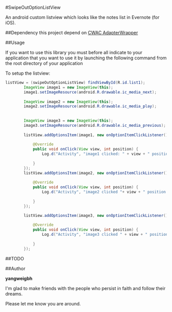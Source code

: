 #SwipeOutOptionListView

An android custom listview which looks like the notes list in Evernote (for iOS).


##Dependency
this project depend on [CWAC AdapterWrapper](https://github.com/yangweigbh/cwac-adapter)


##Usage

If you want to use this library you must before all indicate to your application
that you want to use it by launching the following command from the root
directory of your application


To setup the listview:

``` java
listView = (swipeOutOptionListView) findViewById(R.id.list1);
		ImageView image1 = new ImageView(this);
		image1.setImageResource(android.R.drawable.ic_media_next);
		
		ImageView image2 = new ImageView(this);
		image2.setImageResource(android.R.drawable.ic_media_play);
		
		
		ImageView image3 = new ImageView(this);
		image3.setImageResource(android.R.drawable.ic_media_previous);
		
		listView.addOptionsItem(image1, new onOptionItemClickListener() {
			
			@Override
			public void onClick(View view, int position) {
				Log.d("Activity", "image1 clicked: " + view + " position: " + position);
				
			}
		});
		listView.addOptionsItem(image2, new onOptionItemClickListener() {
			
			@Override
			public void onClick(View view, int position) {
				Log.d("Activity", "image2 clicked "+ view + " position: " + position);
				
			}
		});

		listView.addOptionsItem(image3, new onOptionItemClickListener() {
			
			@Override
			public void onClick(View view, int position) {
				Log.d("Activity", "image3 clicked " + view + " position: " + position);
				
			}
		});
```

##TODO



##Author

**yangweigbh**

I'm glad to make friends with the people who persist in faith and follow their dreams.

Please let me know you are around.






